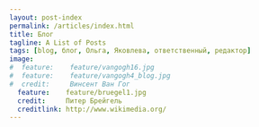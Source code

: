 ```yaml
---
layout: post-index
permalink: /articles/index.html
title: Блог
tagline: A List of Posts
tags: [blog, блог, Ольга, Яковлева, ответственный, редактор]
image:
#  feature:    feature/vangogh16.jpg
#  feature:    feature/vangogh4_blog.jpg
#  credit:     Винсент Ван Гог
  feature:    feature/bruegel1.jpg
  credit:     Питер Брейгель
  creditlink: http://www.wikimedia.org/
---
```

